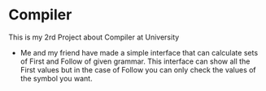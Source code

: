 # Compiler
This is my 2rd Project about Compiler at University
+ Me and my friend have made a simple interface that can calculate sets of First and Follow of given grammar. This interface can show all the First values but in the case of Follow you can only check the values of the symbol you want.
